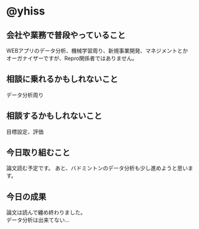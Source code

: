 # @yhiss

## 会社や業務で普段やっていること
WEBアプリのデータ分析、機械学習周り、新規事業開発、マネジメントとか  
オーガナイザーですが、Repro関係者ではありません。  

## 相談に乗れるかもしれないこと
データ分析周り

## 相談するかもしれないこと
目標設定、評価

## 今日取り組むこと
論文読む予定です。
あと、バドミントンのデータ分析も少し進めようと思います。

## 今日の成果
論文は読んで纏め終わりました。  
データ分析は出来てない...

